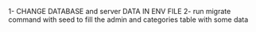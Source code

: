 1- CHANGE DATABASE and server DATA IN ENV FILE
2- run migrate command with seed to fill the admin and categories table with some data

 
